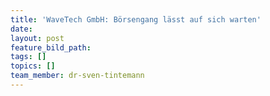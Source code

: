 ```yaml
---
title: 'WaveTech GmbH: Börsengang lässt auf sich warten'
date:
layout: post
feature_bild_path:
tags: []
topics: []
team_member: dr-sven-tintemann
---
```

